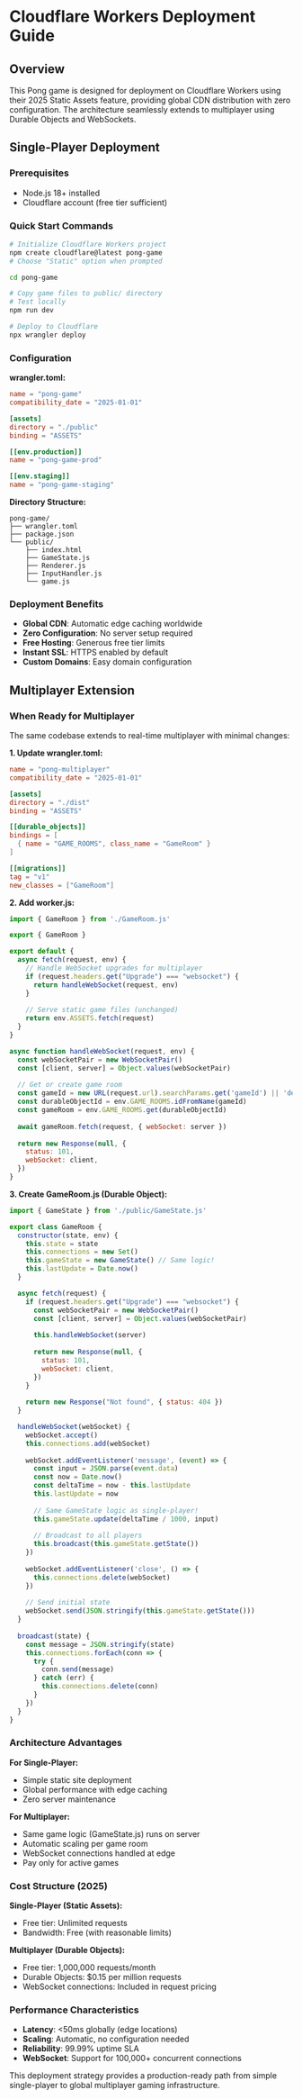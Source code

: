 # Cloudflare Workers Deployment Guide

## Overview

This Pong game is designed for deployment on Cloudflare Workers using their 2025 Static Assets feature, providing global CDN distribution with zero configuration. The architecture seamlessly extends to multiplayer using Durable Objects and WebSockets.

## Single-Player Deployment

### Prerequisites
- Node.js 18+ installed
- Cloudflare account (free tier sufficient)

### Quick Start Commands

```bash
# Initialize Cloudflare Workers project
npm create cloudflare@latest pong-game
# Choose "Static" option when prompted

cd pong-game

# Copy game files to public/ directory
# Test locally
npm run dev

# Deploy to Cloudflare
npx wrangler deploy
```

### Configuration

**wrangler.toml:**
```toml
name = "pong-game"
compatibility_date = "2025-01-01"

[assets]
directory = "./public"
binding = "ASSETS"

[[env.production]]
name = "pong-game-prod"

[[env.staging]]
name = "pong-game-staging"
```

**Directory Structure:**
```
pong-game/
├── wrangler.toml
├── package.json
└── public/
    ├── index.html
    ├── GameState.js
    ├── Renderer.js
    ├── InputHandler.js
    └── game.js
```

### Deployment Benefits
- **Global CDN**: Automatic edge caching worldwide
- **Zero Configuration**: No server setup required
- **Free Hosting**: Generous free tier limits
- **Instant SSL**: HTTPS enabled by default
- **Custom Domains**: Easy domain configuration

## Multiplayer Extension

### When Ready for Multiplayer

The same codebase extends to real-time multiplayer with minimal changes:

**1. Update wrangler.toml:**
```toml
name = "pong-multiplayer"
compatibility_date = "2025-01-01"

[assets]
directory = "./dist"
binding = "ASSETS"

[[durable_objects]]
bindings = [
  { name = "GAME_ROOMS", class_name = "GameRoom" }
]

[[migrations]]
tag = "v1"
new_classes = ["GameRoom"]
```

**2. Add worker.js:**
```javascript
import { GameRoom } from './GameRoom.js'

export { GameRoom }

export default {
  async fetch(request, env) {
    // Handle WebSocket upgrades for multiplayer
    if (request.headers.get("Upgrade") === "websocket") {
      return handleWebSocket(request, env)
    }
    
    // Serve static game files (unchanged)
    return env.ASSETS.fetch(request)
  }
}

async function handleWebSocket(request, env) {
  const webSocketPair = new WebSocketPair()
  const [client, server] = Object.values(webSocketPair)
  
  // Get or create game room
  const gameId = new URL(request.url).searchParams.get('gameId') || 'default'
  const durableObjectId = env.GAME_ROOMS.idFromName(gameId)
  const gameRoom = env.GAME_ROOMS.get(durableObjectId)
  
  await gameRoom.fetch(request, { webSocket: server })
  
  return new Response(null, {
    status: 101,
    webSocket: client,
  })
}
```

**3. Create GameRoom.js (Durable Object):**
```javascript
import { GameState } from './public/GameState.js'

export class GameRoom {
  constructor(state, env) {
    this.state = state
    this.connections = new Set()
    this.gameState = new GameState() // Same logic!
    this.lastUpdate = Date.now()
  }

  async fetch(request) {
    if (request.headers.get("Upgrade") === "websocket") {
      const webSocketPair = new WebSocketPair()
      const [client, server] = Object.values(webSocketPair)
      
      this.handleWebSocket(server)
      
      return new Response(null, {
        status: 101,
        webSocket: client,
      })
    }
    
    return new Response("Not found", { status: 404 })
  }

  handleWebSocket(webSocket) {
    webSocket.accept()
    this.connections.add(webSocket)
    
    webSocket.addEventListener('message', (event) => {
      const input = JSON.parse(event.data)
      const now = Date.now()
      const deltaTime = now - this.lastUpdate
      this.lastUpdate = now
      
      // Same GameState logic as single-player!
      this.gameState.update(deltaTime / 1000, input)
      
      // Broadcast to all players
      this.broadcast(this.gameState.getState())
    })
    
    webSocket.addEventListener('close', () => {
      this.connections.delete(webSocket)
    })
    
    // Send initial state
    webSocket.send(JSON.stringify(this.gameState.getState()))
  }
  
  broadcast(state) {
    const message = JSON.stringify(state)
    this.connections.forEach(conn => {
      try {
        conn.send(message)
      } catch (err) {
        this.connections.delete(conn)
      }
    })
  }
}
```

### Architecture Advantages

**For Single-Player:**
- Simple static site deployment
- Global performance with edge caching
- Zero server maintenance

**For Multiplayer:**
- Same game logic (GameState.js) runs on server
- Automatic scaling per game room
- WebSocket connections handled at edge
- Pay only for active games

### Cost Structure (2025)

**Single-Player (Static Assets):**
- Free tier: Unlimited requests
- Bandwidth: Free (with reasonable limits)

**Multiplayer (Durable Objects):**
- Free tier: 1,000,000 requests/month
- Durable Objects: $0.15 per million requests
- WebSocket connections: Included in request pricing

### Performance Characteristics

- **Latency**: <50ms globally (edge locations)
- **Scaling**: Automatic, no configuration needed
- **Reliability**: 99.99% uptime SLA
- **WebSocket**: Support for 100,000+ concurrent connections

This deployment strategy provides a production-ready path from simple single-player to global multiplayer gaming infrastructure.